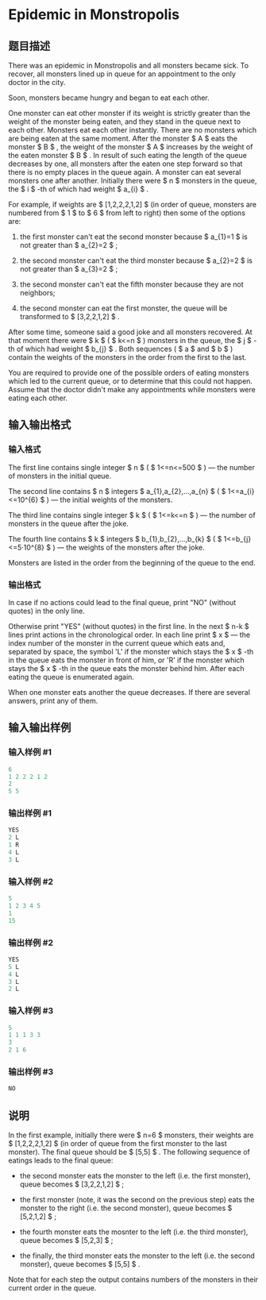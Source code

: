# Epidemic in Monstropolis

## 题目描述

There was an epidemic in Monstropolis and all monsters became sick. To recover, all monsters lined up in queue for an appointment to the only doctor in the city.

Soon, monsters became hungry and began to eat each other.

One monster can eat other monster if its weight is strictly greater than the weight of the monster being eaten, and they stand in the queue next to each other. Monsters eat each other instantly. There are no monsters which are being eaten at the same moment. After the monster $ A $ eats the monster $ B $ , the weight of the monster $ A $ increases by the weight of the eaten monster $ B $ . In result of such eating the length of the queue decreases by one, all monsters after the eaten one step forward so that there is no empty places in the queue again. A monster can eat several monsters one after another. Initially there were $ n $ monsters in the queue, the $ i $ -th of which had weight $ a_{i} $ .

For example, if weights are $ [1,2,2,2,1,2] $ (in order of queue, monsters are numbered from $ 1 $ to $ 6 $ from left to right) then some of the options are:

1. the first monster can't eat the second monster because $ a_{1}=1 $ is not greater than $ a_{2}=2 $ ;

2. the second monster can't eat the third monster because $ a_{2}=2 $ is not greater than $ a_{3}=2 $ ;

3. the second monster can't eat the fifth monster because they are not neighbors;

4. the second monster can eat the first monster, the queue will be transformed to $ [3,2,2,1,2] $ .

After some time, someone said a good joke and all monsters recovered. At that moment there were $ k $ ( $ k<=n $ ) monsters in the queue, the $ j $ -th of which had weight $ b_{j} $ . Both sequences ( $ a $ and $ b $ ) contain the weights of the monsters in the order from the first to the last.

You are required to provide one of the possible orders of eating monsters which led to the current queue, or to determine that this could not happen. Assume that the doctor didn't make any appointments while monsters were eating each other.

## 输入输出格式

### 输入格式

The first line contains single integer $ n $ ( $ 1<=n<=500 $ ) — the number of monsters in the initial queue.

The second line contains $ n $ integers $ a_{1},a_{2},...,a_{n} $ ( $ 1<=a_{i}<=10^{6} $ ) — the initial weights of the monsters.

The third line contains single integer $ k $ ( $ 1<=k<=n $ ) — the number of monsters in the queue after the joke.

The fourth line contains $ k $ integers $ b_{1},b_{2},...,b_{k} $ ( $ 1<=b_{j}<=5·10^{8} $ ) — the weights of the monsters after the joke.

Monsters are listed in the order from the beginning of the queue to the end.

### 输出格式

In case if no actions could lead to the final queue, print "NO" (without quotes) in the only line.

Otherwise print "YES" (without quotes) in the first line. In the next $ n-k $ lines print actions in the chronological order. In each line print $ x $ — the index number of the monster in the current queue which eats and, separated by space, the symbol 'L' if the monster which stays the $ x $ -th in the queue eats the monster in front of him, or 'R' if the monster which stays the $ x $ -th in the queue eats the monster behind him. After each eating the queue is enumerated again.

When one monster eats another the queue decreases. If there are several answers, print any of them.

## 输入输出样例

### 输入样例 #1

```cpp
6
1 2 2 2 1 2
2
5 5

```
### 输出样例 #1

```cpp
YES
2 L
1 R
4 L
3 L

```
### 输入样例 #2

```cpp
5
1 2 3 4 5
1
15

```
### 输出样例 #2

```cpp
YES
5 L
4 L
3 L
2 L

```
### 输入样例 #3

```cpp
5
1 1 1 3 3
3
2 1 6

```
### 输出样例 #3

```cpp
NO
```


## 说明

In the first example, initially there were $ n=6 $ monsters, their weights are $ [1,2,2,2,1,2] $ (in order of queue from the first monster to the last monster). The final queue should be $ [5,5] $ . The following sequence of eatings leads to the final queue:

- the second monster eats the monster to the left (i.e. the first monster), queue becomes $ [3,2,2,1,2] $ ;

- the first monster (note, it was the second on the previous step) eats the monster to the right (i.e. the second monster), queue becomes $ [5,2,1,2] $ ;

- the fourth monster eats the mosnter to the left (i.e. the third monster), queue becomes $ [5,2,3] $ ;

- the finally, the third monster eats the monster to the left (i.e. the second monster), queue becomes $ [5,5] $ .

Note that for each step the output contains numbers of the monsters in their current order in the queue.

